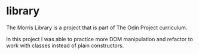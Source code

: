 # library

The Morris Library is a project that is part of The Odin Project curriculum.

In this project I was able to practice more DOM manipulation and refactor to work with classes instead of plain constructors.
